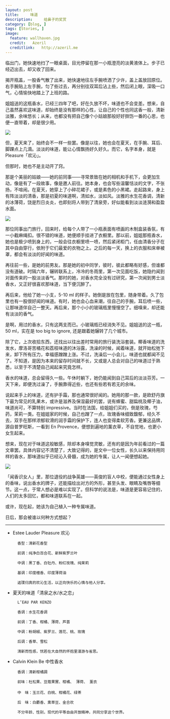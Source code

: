 ```yaml
---
layout: post  
title:     味道
description:     给鼻子的奖赏
category: [blog, ]  
tags: [Stories, ]  
image:
  feature: wallhaven.jpg
  credit:   Azeril
  creditlink:   http://azeril.me
---
```


临出门，她快速地扫了一眼桌面，目光停留在那一小瓶澄亮的淡黄液体上。步子已经迈出去，却又收了回来。

揭开瓶盖，一股香气散了出来，她快速地往左手腕喷洒了少许，盖上盖放回原位。右手腕贴上左手腕，匀了些过去，再分别往双耳后沾上些，然后闭上眼，深吸一口气，心情愉快地踏上了上班的路。

姐姐送的这瓶香水，已经三四年了吧，好在久放不坏，味道也不会变差。想来，自己虽然喜欢这味道，却始终是没有那样的心性，让自己的个性也同这香一般，清新淡雅，余味悠长；从来，也都没有把自己像个小姑娘那般好好捯饬一番的心思，也便一直带着，却是很少用。

![](http://7xp8y1.com1.z0.glb.clouddn.com/pleasure.jpeg)

但，夏天来了，始终会不一样一些罢。像是以往，她也会在夏天，在手腕、耳后、脚踝点上几滴。淡淡的味道，能让心情飘扬好久好久。而它，名字本身，就是 Pleasure「欢沁」。

但那时，她也不是主动开了窍。

那是个美丽的姑娘——她的前同事——寻常景致在她的相机和手机下，会更加生动，像是有了一段故事，像是邀人前往。她本身，也会写些温馨恬淡的文字，不张扬，不喧闹。在夏天，她穿上了小碎花裙子，或是素色的小黑裙。走起路来，身上有阵淡淡的清香，那是初夏的味道啊，清如水，淡如风。淡雅的水生花香调，清新的冰薄荷，饶是烈日炎炎，也即刻将人带到了清泉旁，好似能看到淡淡涟漪和盈盈水面。

![](http://7xp8y1.com1.z0.glb.clouddn.com/eauparkenzo.jpg)

那位同事出门旅行，回来时，给每个人带了一小瓶表面有喷画的木制盒装香氛，有一小截麻绳扣。很不错的味道，她便顺手挂进了衣橱里。那以前，姐姐那瓶香水，她也是极少喷到身上的，一般会往衣橱里喷一喷，然后紧闭柜门，任由清香分子在其中自由穿行，依附于它们最爱的衣物之上。之后的每一天，换上的衣服和床单被罩，都会有淡淡的好闻的味道。

再往前一些，是她的前男友。那是她的初中同学，彼时，彼此都略有好感，但谁都没有道破。时隔六年，辗转联系上，冷冷的冬雨里，第一次见面吃饭，她隐约闻到对面传来的一股淡淡香气。那时的她，对香水完全没有过研究，第一次闻到男士淡香水，又正好很喜欢那味道，当下便沉醉了。

再后来，他给了她一小支，5-10 ml 的样子。她倒是放在包里，随身带着。久了包里也有一股很好闻的味道。有时，她也会心血来潮，往自己的手腕，耳后喷一些，让那味道伴自己一整天。再后来，那个小小的玻璃瓶里慢慢空了。细嗅来，却还能有淡淡的香气。

是啊，用过的香水，只有这两支而已。小玻璃瓶已经消失不见。姐姐送的这一瓶，50 ml，实在是 too big to ignore, 还是跟着她辗转了几个城市。

除了它，上次收拾东西，还找出以往出差时常用的旅行装洗浴套装。椰香味道的洗发水，摩洛哥苦橘花和荔枝味道的沐浴露，洗澡的时候，闻着味道，就开始松弛下来，卸下所有压力，幸福感蹭蹭上涨。不过，洗澡后一小会儿，味道也就都闻不见了。不知道，是因为本来的留存时间就不长，又或是人总会对自己的味道过于熟悉，以至于不清楚自己闻起来究竟怎样。

香水的味道，总会留得久一些。午休时躺下，她仍能闻到自己耳后的淡淡芬芳。一天下来，即便洗过澡了，手腕靠得近些，也还有些若有若无的余味。

说起来手上的味道，还有护手霜，那也通常很好闻的。她用的那一款，是欧舒丹旗下最为常见的乳果木，或许是滋养及保湿最好的罢，说有蜂蜜、甜扁桃及椰子油，味道尚可，不算特别 impressive。当时在法国，给姐姐们买的，倒是玫瑰，芍药，茉莉一类。在姐姐家的时候，自己也蹭了一点，玫瑰香味细致馥郁，经久不去，双手在那样浓郁软滑的润手霜的保护下，连人也变得柔软芳香。更兼这品牌，源自普罗旺斯，一看到 En Provence，便想到遍地的薰衣草，不自觉地，也更小女生起来。  

想来，现在对于味道这般敏感，除却本身嗅觉灵敏，还有的是因为年前看过的一篇文章罢。具体内容记不清楚了，大致记得的，是文中一位女性，长久以来保持用同样的香水，那味道似乎已经沁入骨髓，成为她的专属，让人一闻便想起她。

![](http://7xp8y1.com1.z0.glb.clouddn.com/tango.jpg)

「闻香识女人」里，那位退役的战争英雄——英俊的盲人中校，便能通过女性身上的香味，说出香水的牌子，还能描绘出对方的外形，甚至头发、眼睛及嘴唇等细节。这一点，于常人想必是难以实现了。但科学的说法是，味道是更容易记住的，人们的太多回忆，都和味道联系在一起。

或许，现在起，她该为自己植入一种专属味道。

日后，那会被谁以何种方式想起？

***

* Estee Lauder Pleasure 欢沁
 
	    香型：清新花香型

	    前调：纯净白百合花、新鲜紫罗兰叶
	    
	    中调：黑丁香、白牡丹、粉红玫瑰、纯茉莉
	    
	    基调：印度檀香、印度薄荷油
	
	    返璞归真的欢沁生活，以正向快乐的心情与他人分享。

* 夏天的味道「清泉之水/水之恋」

	    L’EAU PAR KENZO

	    香调：水生花香调
	    
	    前调：丁香、柑橘、薄荷、芦荟
	    
	    中调：粉胡椒、紫罗兰、莲花、桃、玫瑰
	    
	    后调：香草、雪松
	
	    清新而性感，恍若在大自然的怀抱里漫游与省思。
	    
* Calvin Klein Be 中性香水

        香调：清新柑橘調　　 
        
        前味：杜松果、豆蔻果實、柑橘、 薄荷、 薰衣
        　 
        中　味：玉兰花、白桃、柑橘花、绿茶　
         
        后　味：白麝香、熏草豆、金合欢 
        
        不分年龄、性别，现代的平等自由开放精神，共同分享这个世界。
